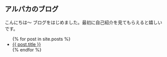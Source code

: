 ## アルパカのブログ
こんにちは～
ブログをはじめました。最初に自己紹介を見てもらえると嬉しいです。

<ul>
  {% for post in site.posts %}
    <li>
      <a href="{{ post.url }}">{{ post.title }}</a>
    </li>
  {% endfor %}
</ul>

